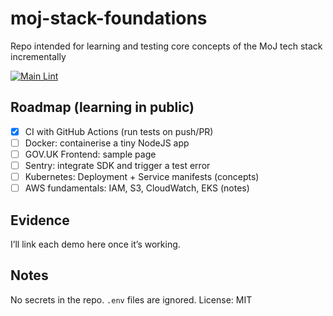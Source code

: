 # moj-stack-foundations

Repo intended for learning and testing core concepts of the MoJ tech stack incrementally

[![Main Lint](https://github.com/sgsmi/moj-stack-foundations/actions/workflows/ci.yml/badge.svg?branch=main)](https://github.com/sgsmi/moj-stack-foundations/actions/workflows/ci.yml)

## Roadmap (learning in public)

- [x] CI with GitHub Actions (run tests on push/PR)
- [ ] Docker: containerise a tiny NodeJS app
- [ ] GOV.UK Frontend: sample page
- [ ] Sentry: integrate SDK and trigger a test error
- [ ] Kubernetes: Deployment + Service manifests (concepts)
- [ ] AWS fundamentals: IAM, S3, CloudWatch, EKS (notes)

## Evidence

I’ll link each demo here once it’s working.

## Notes

No secrets in the repo. `.env` files are ignored.
License: MIT
